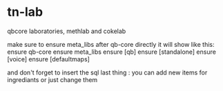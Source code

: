 # tn-lab
qbcore laboratories, methlab and cokelab

 make sure to ensure meta_libs after qb-core directly
it will show like this:
ensure qb-core
ensure meta_libs
ensure [qb]
ensure [standalone]
ensure [voice]
ensure [defaultmaps]

and don't forget to insert the sql
last thing : you can add new items for ingrediants or just change them 
